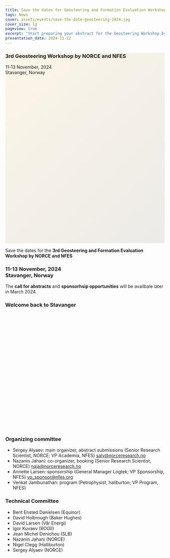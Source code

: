 ```yaml
---
title: Save the dates for Geosteering and Formation Evaluation Workshop by NORCE and NFES 2024
tags: News
cover: assets/events/save-the-date-geosteering-2024.jpg
cover_size: lg
pageview: true
excerpt: "Start preparing your abstract for the Geosteering Workshop by NORCE and NFES: November 11-13. Stavanger, Norway."
presentation_date: 2024-11-12
---
```

<style>
  .hero-example--linear-gradient {
    background-image: 
    linear-gradient(135deg, 
    rgba(252, 243, 226, .8), 
    rgba(168, 161, 146, .2)), url("/assets/events/stavanger-bag-2019.JPG");
  }
</style>

<div class="hero hero hero-example--linear-gradient" style='height: 600px;'>
  <div class="hero__content">
    <h3>3rd Geosteering Workshop by NORCE and NFES</h3>
    <p>11-13 November, 2024 <br> Stavanger, Norway</p>
  </div>
</div>

Save the dates for the **3rd Geosteering and Formation Evaluation Workshop by NORCE and NFES**

<!-- Visit [the event page at DigiWells (NORCE)](https://digiwells.no/events/geosteering-2022) for signing up, submissions, and/or sponsorship. -->

### 11-13 November, 2024 <br> Stavanger, Norway

The **call for abstracts** and **sponsorhsip opportunities** will be availbale later in March 2024.

<!-- [Call for abstracts and sponsorship ooportunities are available.](https://digiwells.no/events/geosteering-2022) -->

<!-- <img class="image image--xl" src="/assets/events/geosteering-2019-all.jpg" alt="Participants of the 1st Geosteering Workshop by NORCE and NFES, Novmber 2019"/> -->

<div class="hero hero--dark hero--center" style='height: 400px; background-image: url("/assets/events/geosteering-2019-all.jpg");'>
  <div class="hero__content">
  <h3>
  Welcome back to Stavanger
  </h3>
  </div>
</div>


### Organizing committee
* Sergey Alyaev: main organizer, abstract submissions (Senior Research Scientist, NORCE; VP Academia, NFES) [saly@norceresearch.no](mailto:saly@norceresearch.no)
* Nazanin Jahani: co-organizer, booking (Senior Research Scientist, NORCE) [naja@norceresearch.no](mailto:naja@norceresearch.no)
* Annette Larsen: sponsorship (General Manager Logtek; VP Sponsorship, NFES) 
[vp_sponsor@nfes.org](vp_sponsor@nfes.org)
* Venkat Jambunathan: program (Petrophysist, haliburton; VP Program, NFES) 

### Technical Committee
* Berit Ensted Danielsen (Equinor)
* David Holbrough (Baker Hughes)
* David Larsen (Vår Energi)
* Igor Kuvaev (ROGII)
* Jean Michel Denichou (SLB)
* Nazanin Jahani (NORCE)
*	Nigel Clegg (Halliburton)
* Sergey Alyaev (NORCE)
